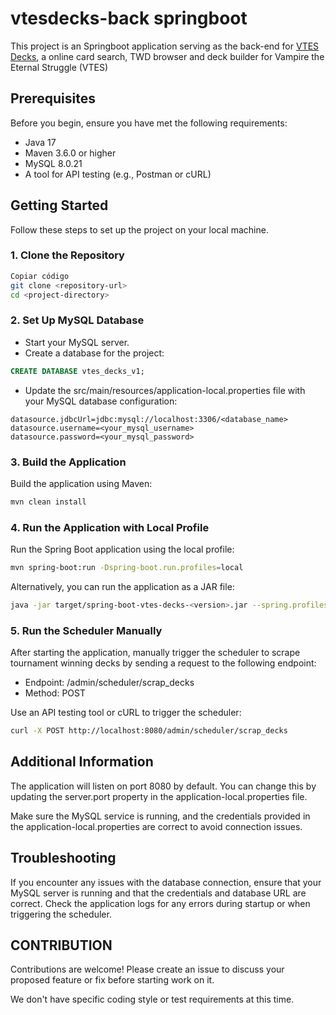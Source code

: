 # vtesdecks-back springboot

This project is an Springboot application serving as the back-end for [VTES Decks](vtesdecks.com), a online card search,
TWD browser and deck builder for Vampire the Eternal Struggle (VTES)

## Prerequisites

Before you begin, ensure you have met the following requirements:

- Java 17
- Maven 3.6.0 or higher
- MySQL 8.0.21
- A tool for API testing (e.g., Postman or cURL)

## Getting Started

Follow these steps to set up the project on your local machine.

### 1. Clone the Repository

```bash
Copiar código
git clone <repository-url>
cd <project-directory>
```

### 2. Set Up MySQL Database

- Start your MySQL server.
- Create a database for the project:

```sql 
CREATE DATABASE vtes_decks_v1;
````

- Update the src/main/resources/application-local.properties file with your MySQL database configuration:

```properties
datasource.jdbcUrl=jdbc:mysql://localhost:3306/<database_name>
datasource.username=<your_mysql_username>
datasource.password=<your_mysql_password>
```

### 3. Build the Application

Build the application using Maven:

```bash
mvn clean install
```

### 4. Run the Application with Local Profile

Run the Spring Boot application using the local profile:

```bash
mvn spring-boot:run -Dspring-boot.run.profiles=local
```

Alternatively, you can run the application as a JAR file:

```bash
java -jar target/spring-boot-vtes-decks-<version>.jar --spring.profiles.active=local
```

### 5. Run the Scheduler Manually

After starting the application, manually trigger the scheduler to scrape tournament winning decks by sending a request
to the following endpoint:

- Endpoint: /admin/scheduler/scrap_decks
- Method: POST

Use an API testing tool or cURL to trigger the scheduler:

```bash
curl -X POST http://localhost:8080/admin/scheduler/scrap_decks
```

## Additional Information

The application will listen on port 8080 by default. You can change this by updating the server.port property in the
application-local.properties file.

Make sure the MySQL service is running, and the credentials provided in the application-local.properties are correct to
avoid connection issues.

## Troubleshooting

If you encounter any issues with the database connection, ensure that your MySQL server is running and that the
credentials and database URL are correct.
Check the application logs for any errors during startup or when triggering the scheduler.

## CONTRIBUTION

Contributions are welcome! Please create an issue to discuss your proposed feature or fix before starting work on it.

We don't have specific coding style or test requirements at this time.
